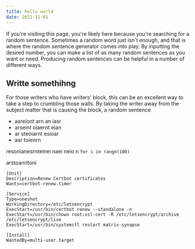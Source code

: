 ```yaml
---
title: hello world
date: 2021-12-01
---
```


If you're visiting this page, you're likely here because you're searching for a random sentence. Sometimes a random word just isn't enough, and that is where the random sentence generator comes into play. By inputting the desired number, you can make a list of as many random sentences as you want or need. Producing random sentences can be helpful in a number of different ways.

## Writte somethihng

For those writers who have writers' block, this can be an excellent way to take a step to crumbling those walls. By taking the writer away from the subject matter that is causing the block, a random sentence

- asreiont arn an iasr 
- arseint oiaernt eian
- ar steoiarnt esioar 
- asr toienrn 


resonianesrnteinei naei neio n `for i in range(100)`

arstoanritoni

```
[Unit]
Description=Renew Certbot certificates
Wants=certbot-renew.timer

[Service]
Type=oneshot
WorkingDirectory=/etc/letsencrypt
ExecStart=/usr/bin/certbot renew --standalone -n
ExecStart=/usr/bin/chown root:ssl-cert -R /etc/letsencrypt/archive /etc/letsencrypt/live
ExecStart=/usr/bin/systemctl restart matrix-synapse

[Install]
WantedBy=multi-user.target
```
